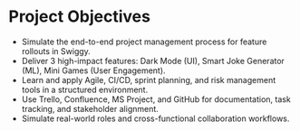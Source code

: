# Project Objectives

- Simulate the end-to-end project management process for feature rollouts in Swiggy.
- Deliver 3 high-impact features: Dark Mode (UI), Smart Joke Generator (ML), Mini Games (User Engagement).
- Learn and apply Agile, CI/CD, sprint planning, and risk management tools in a structured environment.
- Use Trello, Confluence, MS Project, and GitHub for documentation, task tracking, and stakeholder alignment.
- Simulate real-world roles and cross-functional collaboration workflows.
